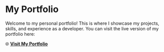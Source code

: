 # My Portfolio

Welcome to my personal portfolio! This is where I showcase my projects, skills, and experience as a developer. You can visit the live version of my portfolio here:

🌐 **[Visit My Portfolio](https://xaviza11.github.io/myPage/)**
